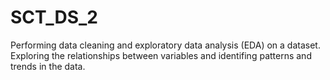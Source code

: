 # SCT_DS_2
Performing data cleaning and exploratory data analysis
(EDA) on a dataset.
Exploring the relationships between
variables and identifing patterns and trends in the data.
